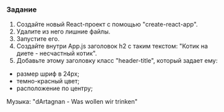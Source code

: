### Задание

1. Cоздайте новый React-проект с помощью "create-react-app".
2. Удалите из него лишние файлы.
3. Запустите его.
4. Создайте внутри App.js заголовок h2 с таким текстом: "Котик на диете - несчастный котик".
5. Добавьте этому заголовку класс "header-title", который задает ему:
- размер шриф в 24px;
- темно-красный цвет;
- расположение по центру;

Музыка: "dArtagnan - Was wollen wir trinken"